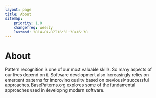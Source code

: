 ```yaml
---
layout: page
title: About
sitemap:
    priority: 1.0
    changefreq: weekly
    lastmod: 2014-09-07T16:31:30+05:30
---
```

# About

Pattern recognition is one of our most valuable skills. So many aspects of our lives depend on it.
Software development also increasingly relies on emergent patterns for improving quality based on previously successful approaches.
BasePatterns.org explores some of the fundamental approaches used in developing modern software.
